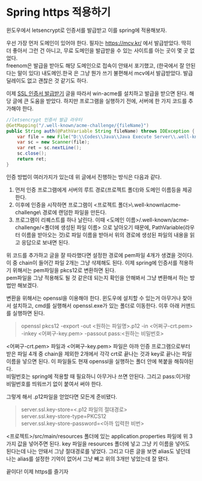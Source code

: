 Spring https 적용하기
=

윈도우에서 letsencrypt로 인증서를 발급받고 이를 spring에 적용해보자. 


우선 가장 먼저 도메인이 있어야 한다. 필자는 https://mcv.kr/ 에서 발급받았다. 딱히 더 좋아서 그런 건 아니고, 무료 도메인을 발급받을 수 있는 사이트를 아는 곳이 몇 곳 없었다.   
freenom은 발급을 받아도 해당 도메인으로 접속이 안돼서 포기했고, (한국에서 잘 안된다는 말이 있다) 내도메인.한국 은 그냥 뭔가 쓰기 불편해서 mcv에서 발급받았다. 발급 딜레이도 없고 괜찮은 것 같기도 하다.


이제 [SSL 인증서 발급받기](https://blog.itcode.dev/posts/2021/08/19/lets-encrypt) 글을 따라서 win-acme를 설치하고 발급을 받으면 된다. 해당 글에 큰 도움을 받았다. 하지만 프로그램을 실행하기 전에, 서버에 한 가지 코드를 추가해야 한다.

```java
//letsencrypt 인증서 발급 라우터
@GetMapping("/.well-known/acme-challenge/{fileName}")
public String auth(@PathVariable String fileName) throws IOException {
    var file = new File("D:\\Codes\\Java\\Java Execute Server\\.well-known\\acme-challenge\\"+fileName);
    var sc = new Scanner(file);
    var ret = sc.nextLine();
    sc.close();
    return ret;
}
```

인증 방법이 여러가지가 있는데 위 글에서 진행하는 방식은 다음과 같다. 

1. 먼저 인증 프로그램에게 서버의 루트 경로(프로젝트 폴더)와 도메인 이름등을 제공한다.
2. 이후에 인증을 시작하면 프로그램이 <프로젝트 폴더>\\.well-known\\acme-challenge\\ 경로에 랜덤한 파일을 만든다. 
3. 프로그램이 리퀘스트를 하나 날린다. 이때 <도메인 이름>/.well-known/acme-challenge/<폴더에 생성된 파일 이름> 으로 날아오기 때문에, PathVariable(라우터 이름을 받아오는 것)로 파일 이름을 받아서 위의 경로에 생성된 파일의 내용을 읽고 응답으로 보내면 된다.

위 코드를 추가하고 글을 잘 따라했다면 설정한 경로에 pem파일 4개가 생겼을 것이다. 이 중 chain이 들어간 파일 2개는 그냥 삭제해도 된다. 이제 spring에 인증서를 적용하기 위해서는 pem파일을 pkcs12로 변환하면 된다.    
pem파일을 그냥 적용해도 될 것 같은데 되는지 확인을 안해봐서 그냥 변환해서 하는 방법만 해보겠다.    

변환을 위해서는 openssl을 이용해야 한다. 윈도우에 설치할 수 있는거 아무거나 찾아서 설치하고, cmd를 실행해서 openssl.exe가 있는 폴더로 이동한다. 이후 아래 커맨드를 실행하면 된다.

> openssl pkcs12 -export -out <원하는 파일명>.p12 -in <어쩌구-crt.pem> -inkey <어쩌구-key.pem> -passout pass:<원하는 비밀번호>

<어쩌구-crt.pem> 파일과 <어쩌구-key.pem> 파일은 아까 인증 프로그램으로부터 받은 파일 4개 중 chain을 제외한 2개에서 각각 crt로 끝나는 것과 key로 끝나는 파일 이름을 넣으면 된다. 이 파일들도 현재 openssl을 실행하는 폴더 안에 복붙을 해줘야된다.    
비밀번호는 spring에 적용할 때 필요하니 아무거나 쓰면 안된다. 그리고 pass:이거랑 비밀번호를 띄워쓰기 없이 붙여서 써야 한다.    

그렇게 해서 .p12파일을 얻었다면 모든게 준비됐다.

> server.ssl.key-store=<.p12 파일의 절대경로>   
> server.ssl.key-store-type=PKCS12   
> server.ssl.key-store-password=<아까 입력한 비번>

<프로젝트>/src/main/resources 폴더에 있는 application.properties 파일에 위 3가지 값을 넣어주면 된다. key 파일을 resources 폴더에 넣고 그냥 키 이름을 넣어도 된다는데 나는 안돼서 그냥 절대경로를 넣었다. 그리고 다른 글을 보면 alias도 넣던데 나는 alias를 설정한 기억이 없어서 그냥 빼고 위의 3개만 넣었는데 잘 됐다.   

끝이다! 이제 https를 즐기자
